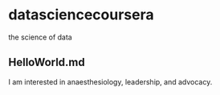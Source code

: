 # datasciencecoursera
the science of data
## HelloWorld.md
I am interested in anaesthesiology, leadership, and advocacy.
